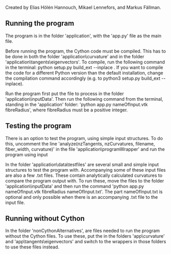 Created by Elias Hölén Hannouch, Mikael Lennefors, and Markus Fällman.

Running the program
---
The program is in the folder 'application', with the 'app.py' file as the main file.

Before running the program, the Cython code must be compiled. This has to be done in
both the folder 'application\\curvature' and in the folder 'application\\tangents\\eigenvectors'.
To compile, run the following command in the terminal: python setup.py build_ext --inplace .
If you want to compile the code for a different Python version than the default installation, change the
compilation command accordingly (e.g. to python3 setup.py build_ext --inplace).

Run the program first put the file to process in the folder 'application\\inputData'. Then run the following command from the terminal, standing in the 'application' folder:
'python app.py nameOfInput.vtk fibreRadius', where fibreRadius must be a positive integer.


Testing the program
---
There is an option to test the program, using simple input structures. To do this, uncomment the line
'analyze(nzTangents, nzCurvatures, filename, fiber_width, curvature)' in the file
'application\\programWrapper' and run the program using input

In the folder 'application\\data\\testfiles' are several small and simple input structures to
test the program with. Accompanying some of these input files are also a few .txt files. These
contain analytically calculated curvatures to compare the program output with. To run these, move the files to the folder 'application\\inputData' and then run the command
'python app.py nameOfInput.vtk fibreRadius nameOfInput.txt'. The part nameOfInput.txt is optional and only
possible when there is an accompanying .txt file to the input file.


Running without Cython
---
In the folder 'nonCythonAlternatives', are files needed to run the program without the Cython files.
To use these, put the in the folders 'app\\curvature' and 'app\\tangents\\eigenvectors' and switch to
the wrappers in those folders to use these files instead.
